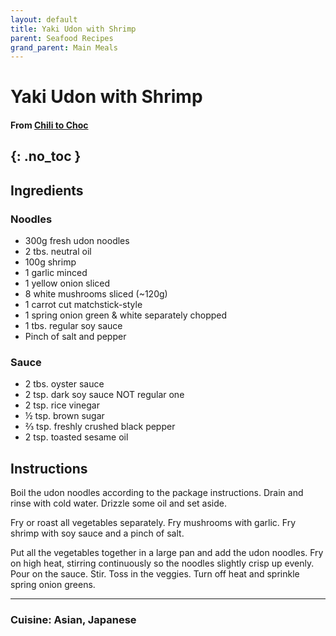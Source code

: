 ```yaml
---
layout: default
title: Yaki Udon with Shrimp
parent: Seafood Recipes
grand_parent: Main Meals
---
```


# Yaki Udon with Shrimp
#### From <a href="https://www.chilitochoc.com/yaki-udon-with-shrimps/" target="_blank">Chili to Choc</a>
{: .no_toc }
---

## Ingredients
### Noodles
<ul>
	<li>300g fresh udon noodles</li>
	<li>2 tbs. neutral oil</li>
	<li>100g shrimp</li>
	<li>1 garlic minced</li>
	<li>1 yellow onion sliced</li>
	<li>8 white mushrooms sliced (~120g)</li>
	<li>1 carrot cut matchstick-style</li>
	<li>1 spring onion green & white separately chopped</li>
	<li>1 tbs. regular soy sauce</li>
	<li>Pinch of salt and pepper</li>
</ul>

### Sauce
<ul>
	<li>2 tbs. oyster sauce</li>
	<li>2 tsp. dark soy sauce NOT regular one</li>
	<li>2 tsp. rice vinegar</li>
	<li>½ tsp. brown sugar</li>
	<li>⅔ tsp. freshly crushed black pepper</li>
	<li>2 tsp. toasted sesame oil</li>
</ul>


## Instructions
Boil the udon noodles according to the package instructions. Drain and rinse with cold water. Drizzle some oil and set aside.

Fry or roast all vegetables separately. Fry mushrooms with garlic. Fry shrimp with soy sauce and a pinch of salt.

Put all the vegetables together in a large pan and add the udon noodles. Fry on high heat, stirring continuously so the noodles slightly crisp up evenly. Pour on the sauce. Stir. Toss in the veggies. Turn off heat and sprinkle spring onion greens.

--- 

### Cuisine: Asian, Japanese